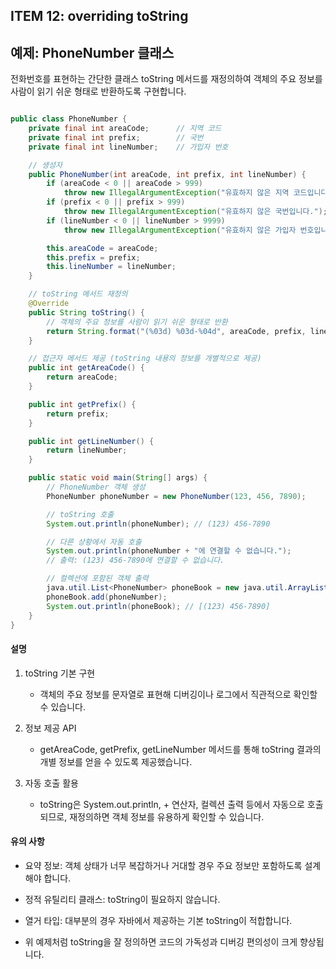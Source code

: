 ## ITEM 12: overriding toString

## 예제: PhoneNumber 클래스

전화번호를 표현하는 간단한 클래스 toString 메서드를 재정의하여 객체의 주요 정보를 사람이 읽기 쉬운 형태로 반환하도록 구현합니다.

```java

public class PhoneNumber {
    private final int areaCode;      // 지역 코드
    private final int prefix;        // 국번
    private final int lineNumber;    // 가입자 번호

    // 생성자
    public PhoneNumber(int areaCode, int prefix, int lineNumber) {
        if (areaCode < 0 || areaCode > 999)
            throw new IllegalArgumentException("유효하지 않은 지역 코드입니다.");
        if (prefix < 0 || prefix > 999)
            throw new IllegalArgumentException("유효하지 않은 국번입니다.");
        if (lineNumber < 0 || lineNumber > 9999)
            throw new IllegalArgumentException("유효하지 않은 가입자 번호입니다.");

        this.areaCode = areaCode;
        this.prefix = prefix;
        this.lineNumber = lineNumber;
    }

    // toString 메서드 재정의
    @Override
    public String toString() {
        // 객체의 주요 정보를 사람이 읽기 쉬운 형태로 반환
        return String.format("(%03d) %03d-%04d", areaCode, prefix, lineNumber);
    }

    // 접근자 메서드 제공 (toString 내용의 정보를 개별적으로 제공)
    public int getAreaCode() {
        return areaCode;
    }

    public int getPrefix() {
        return prefix;
    }

    public int getLineNumber() {
        return lineNumber;
    }

    public static void main(String[] args) {
        // PhoneNumber 객체 생성
        PhoneNumber phoneNumber = new PhoneNumber(123, 456, 7890);

        // toString 호출
        System.out.println(phoneNumber); // (123) 456-7890

        // 다른 상황에서 자동 호출
        System.out.println(phoneNumber + "에 연결할 수 없습니다.");
        // 출력: (123) 456-7890에 연결할 수 없습니다.

        // 컬렉션에 포함된 객체 출력
        java.util.List<PhoneNumber> phoneBook = new java.util.ArrayList<>();
        phoneBook.add(phoneNumber);
        System.out.println(phoneBook); // [(123) 456-7890]
    }
}

```

#### 설명

1. toString 기본 구현

   - 객체의 주요 정보를 문자열로 표현해 디버깅이나 로그에서 직관적으로 확인할 수 있습니다.

2. 정보 제공 API

   - getAreaCode, getPrefix, getLineNumber 메서드를 통해 toString 결과의 개별 정보를 얻을 수 있도록 제공했습니다.

3. 자동 호출 활용

   - toString은 System.out.println, + 연산자, 컬렉션 출력 등에서 자동으로 호출되므로, 재정의하면 객체 정보를 유용하게 확인할 수 있습니다.

#### 유의 사항

- 요약 정보: 객체 상태가 너무 복잡하거나 거대할 경우 주요 정보만 포함하도록 설계해야 합니다.

- 정적 유틸리티 클래스: toString이 필요하지 않습니다.

- 열거 타입: 대부분의 경우 자바에서 제공하는 기본 toString이 적합합니다.

- 위 예제처럼 toString을 잘 정의하면 코드의 가독성과 디버깅 편의성이 크게 향상됩니다.
